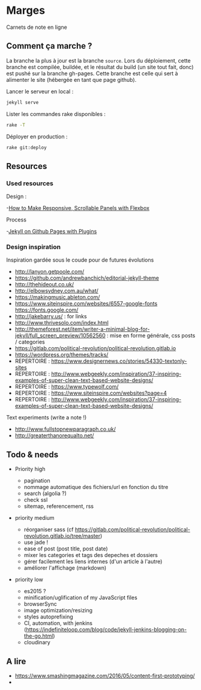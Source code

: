 Marges
==============================

Carnets de note en ligne

## Comment ça marche ?

La branche la plus à jour est la branche `source`. Lors du déploiement, cette branche est compilée, buildée, et le résultat du build (un site tout fait, donc) est pushé sur la branche gh-pages. Cette branche est celle qui sert à alimenter le site (hébergée en tant que page github).

Lancer le serveur en local :

```bash
jekyll serve
```

Lister les commandes rake disponibles :

```bash
rake -T
```

Déployer en production :

```bash
rake git:deploy
```


## Resources

### Used resources

Design :

-[How to Make Responsive, Scrollable Panels with Flexbox](http://webdesign.tutsplus.com/tutorials/how-to-make-responsive-scrollable-panels-with-flexbox--cms-23269)

Process

-[Jekyll on Github Pages with Plugins](http://sarahcassady.com/2015/07/17/jekyll-on-github-pages/)

### Design inspiration

Inspiration gardée sous le coude pour de futures évolutions

- http://lanyon.getpoole.com/
- https://github.com/andrewbanchich/editorial-jekyll-theme
- http://thehideout.co.uk/
- http://elbowsydney.com.au/what/
- https://makingmusic.ableton.com/
- https://www.siteinspire.com/websites/6557-google-fonts  https://fonts.google.com/
- http://jakebarry.us/ : for links
- http://www.thrivesolo.com/index.html
- http://themeforest.net/item/writer-a-minimal-blog-for-jekyll/full_screen_preview/10562560 : mise en forme générale, css posts / categories
- https://gitlab.com/political-revolution/political-revolution.gitlab.io
- https://wordpress.org/themes/tracks/
- REPERTOIRE : https://www.designernews.co/stories/54330-textonly-sites
- REPERTOIRE : http://www.webgeekly.com/inspiration/37-inspiring-examples-of-super-clean-text-based-website-designs/
- REPERTOIRE : https://www.typewolf.com/
- REPERTOIRE : https://www.siteinspire.com/websites?page=4
- REPERTOIRE : http://www.webgeekly.com/inspiration/37-inspiring-examples-of-super-clean-text-based-website-designs/

Text experiments (write a note !)
- http://www.fullstopnewparagraph.co.uk/
- http://greaterthanorequalto.net/


## Todo & needs

- Priority high
  - pagination
  - nommage automatique des fichiers/url en fonction du titre
  - search (algolia ?)
  - check ssl
  - sitemap, referencement, rss

- priority medium
  - réorganiser sass (cf https://gitlab.com/political-revolution/political-revolution.gitlab.io/tree/master)
  - use jade !
  - ease of post (post title, post date)
  - mixer les categories et tags des depeches et dossiers
  - gérer facilement les liens internes (d'un article à l'autre)
  - améliorer l'affichage (markdown)

- priority low
  - es2015 ?
  - minification/uglification of my JavaScript files
  - browserSync
  - image optimization/resizing
  - styles autoprefixing
  - CI, automation, with jenkins (https://indefiniteloop.com/blog/code/jekyll-jenkins-blogging-on-the-go.html)
  - cloudinary

## A lire

- https://www.smashingmagazine.com/2016/05/content-first-prototyping/
-
